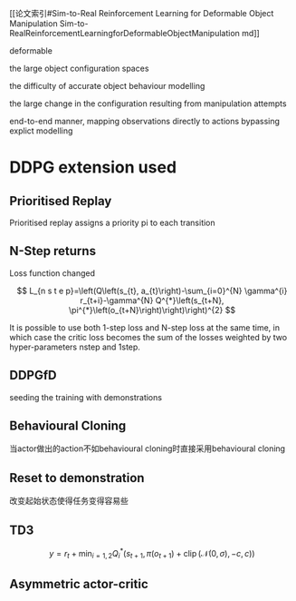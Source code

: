 [[论文索引#Sim-to-Real Reinforcement Learning for Deformable Object Manipulation Sim-to-RealReinforcementLearningforDeformableObjectManipulation md]]

deformable

the large object configuration spaces

the difficulty of accurate object behaviour modelling

the large change in the configuration resulting from manipulation attempts

end-to-end manner, mapping observations directly to actions bypassing explict modelling

# DDPG extension used

## Prioritised Replay

Prioritised replay assigns a priority pi to each transition

## N-Step returns

Loss function changed

$$
 L_{n s t e p}=\left(Q\left(s_{t}, a_{t}\right)-\sum_{i=0}^{N} \gamma^{i} r_{t+i}-\gamma^{N} Q^{*}\left(s_{t+N}, \pi^{*}\left(o_{t+N}\right)\right)\right)^{2} 
$$

It is possible to use both 1-step loss and N-step loss at the same time, in which case the critic loss becomes the sum of the losses weighted by two hyper-parameters nstep and 1step.

## DDPGfD

seeding the training with demonstrations

## Behavioural Cloning

当actor做出的action不如behavioural cloning时直接采用behavioural cloning

## Reset to demonstration

改变起始状态使得任务变得容易些

## TD3

$$
 y=r_{t}+\min _{i=1,2} Q_{i}^{*}\left(s_{t+1}, \pi\left(o_{t+1}\right)+\operatorname{clip}(\mathcal{N}(0, \sigma),-c, c)\right) 
$$

## Asymmetric actor-critic







